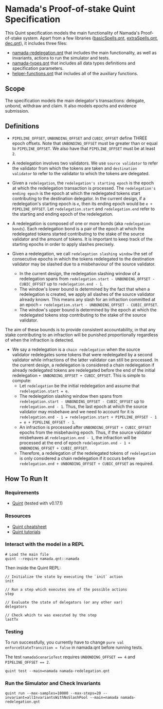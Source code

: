 # Namada's Proof-of-stake Quint Specification

This Quint specification models the main functionality of Namada's Proof-of-stake system. Apart from a few libraries ([basicSpells.qnt](basicSpells.qnt), [extraSpells.qnt](extraSpells.qnt), [dec.qnt](dec.qnt)), it includes three files:
- [namada-redelegation.qnt](namada-redelegation.qnt) that includes the main functionality, as well as invariants, actions to run the simulator and tests.
- [namada-types.qnt](namada-types.qnt) that includes all data types definitions and specification parameters.
- [helper-functions.qnt](helper-functions.qnt) that includes all of the auxiliary functions.

## Scope

The specification models the main delegator's transactions: delegate, unbond, withdraw and claim. It also models epochs and evidence submission.

## Definitions

- `PIPELINE_OFFSET`, `UNBONDING_OFFSET` and `CUBIC_OFFSET` define THREE epoch offsets. Note that `UNBONDING_OFFSET` must be greater than or equal to `PIPELINE_OFFSET`. We also have that `PIPELINE_OFFSET` must be at least `2`.

- A redelegation involves two validators. We use `source validator` to refer the validator from which the tokens are taken and `destination validator` to refer to the validator to which the tokens are delegated.

- Given a `redelegation`, the `redelegation's starting epoch` is the epoch at which the redelegation transaction is processed. The `redelegation's ending epoch` is the epoch at which the redelegated tokens start contributing to the destination delegator. In the current design, if a redelegation's starting epoch is `e`, then its ending epoch would be `e + PIPELINE_OFFSET`. Let `redelegation.start` and `redelegation.end` refer to the starting and ending epoch of the redelegation.

- A redelegation is composed of one or more bonds (aka `redelegation bonds`). Each redelegation bond is a pair of the epoch at which the redelegated tokens started contributing to the stake of the source validator and the amount of tokens. It is important to keep track of the starting epochs in order to apply slashes precisely.

- Given a redelegation, we call `redelegation slashing window` the set of consecutive epochs in which the tokens redelegated to the destination validator may be slashed due to a misbehaviour of the source validator.
  - In the current design, the redelegation slashing window of a redelegation spans from `redelegation.start - UNBONDING_OFFSET - CUBIC_OFFSET` up to `redelegation.end - 1`.
  - The window's lower bound is determined by the fact that when a redelegation is created, we apply all slashes of the source validator already known. This means any slash for an infraction committed at an epoch `< redelegation.start - UNBONDING_OFFSET - CUBIC_OFFSET`.
  - The window's upper bound is determined by the epoch at which the redelegated tokens stop contributing to the stake of the source validator.

The aim of these bounds is to provide consistent accountability, in that any stake contributing to an infraction will be punished proportionally regardless of when the infraction is detected.

- We say a redelegation is a `chain redelegation` when the source validator redelegates some tokens that were redelegated by a second validator while infractions of the latter validator can still be processed. In the current design, a redelegation is considered a chain redelegation if already redelegated tokens are redelegated before the end of the initial redelegation `+ UNBONDING_OFFSET + CUBIC_OFFSET`. This is simple to compute:
  - Let `redelegation` be the initial redelegation and assume that `redelegation.start = e`.
  - The redelegation slashing window then spans from `redelegation.start - UNBONDING_OFFSET - CUBIC_OFFSET` up to `redelegation.end - 1`. Thus, the last epoch at which the source validator may misbehave and we need to account for it is `redelegation.end - 1 = redelegation.start + PIPELINE_OFFSET - 1 = e + PIPELINE_OFFSET - 1`.
  - An infraction is processed after `UNBONDING_OFFSET + CUBIC_OFFSET` epochs from the misbehaving epoch. Thus, if the source validator misbehaves at `redelegation.end - 1`, the infraction will be processed at the end of epoch `redelegation.end - 1 + UNBONDING_OFFSET + CUBIC_OFFSET`.
  - Therefore, a redelegation of the redelegated tokens of `redelegation` is only considered a chain redelegation if it occurs before `redelegation.end + UNBONDING_OFFSET + CUBIC_OFFSET` as required.

## How To Run It

### Requirements

- [Quint](https://github.com/informalsystems/quint) (tested with v0.17.1)

### Resources

- [Quint cheatsheet](https://github.com/informalsystems/quint/blob/main/doc/quint-cheatsheet.pdf)
- [Quint tutorials](https://github.com/informalsystems/quint/tree/main/tutorials)

### Interact with the model in a REPL

```shell
# Load the main file
quint --require namada.qnt::namada
```

Then inside the Quint REPL:

```quint
// Initialize the state by executing the `init` action
init

// Run a step which executes one of the possible actions
step

// Evaluate the state of delegators (or any other var)
delegators

// Check which tx was executed by the step
lastTx
```

### Testing

To run successfully, you currently have to change `pure val enforceStateTransition = false` in namada.qnt before running tests.

The test `namadaScenarioTest` requires `UNBONDING_OFFSET == 4` and `PIPELINE_OFFSET == 2`.

```shell
quint test --main=namada namada-redelegation.qnt
```

### Run the Simulator and Check Invariants

```shell
quint run --max-samples=10000 --max-steps=20 --invariant=allInvariantsWithNoSlashPool --main=namada namada-redelegation.qnt
```
